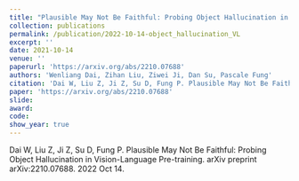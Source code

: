```yaml
---
title: "Plausible May Not Be Faithful: Probing Object Hallucination in Vision-Language Pre-training"
collection: publications
permalink: /publication/2022-10-14-object_hallucination_VL
excerpt: ''
date: 2021-10-14
venue: ''
paperurl: 'https://arxiv.org/abs/2210.07688'
authors: 'Wenliang Dai, Zihan Liu, Ziwei Ji, Dan Su, Pascale Fung'
citation: 'Dai W, Liu Z, Ji Z, Su D, Fung P. Plausible May Not Be Faithful: Probing Object Hallucination in Vision-Language Pre-training. arXiv preprint arXiv:2210.07688. 2022 Oct 14.'
paper: 'https://arxiv.org/abs/2210.07688'
slide:
award:
code:
show_year: true
---
```


Dai W, Liu Z, Ji Z, Su D, Fung P. Plausible May Not Be Faithful: Probing Object Hallucination in Vision-Language Pre-training. arXiv preprint arXiv:2210.07688. 2022 Oct 14.
